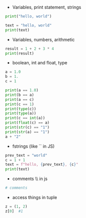 - Variables, print statement, strings
```python
print("hello, world")
```

```python
text = "hello, world"
print(text)
```

- Variables, numbers, arithmetic
```python
result = 1 + 2 + 3 * 4
print(result)
```

- boolean, int and float, type
```python
a = 1.0
b = 1.
c = 1

print(a == 1.0)
print(b == a)
print(a == c)
print(c == 1)
print(type(c))
print(type(a))
print(c == int(a))
print(float(c) == a)
print(str(c) == "1")
print(str(a) == "1")
a + "2"
```

- fstrings (like \`\` in JS)
```python
prev_text = "world"
c = 1 + 1
text = f"hello, {prev_text}, {c}"
print(text)
```

- comments \\\\ in js
```python
# comments
```

- access things in tuple
```python
z = (1, 2)
z[0]  #1 
```